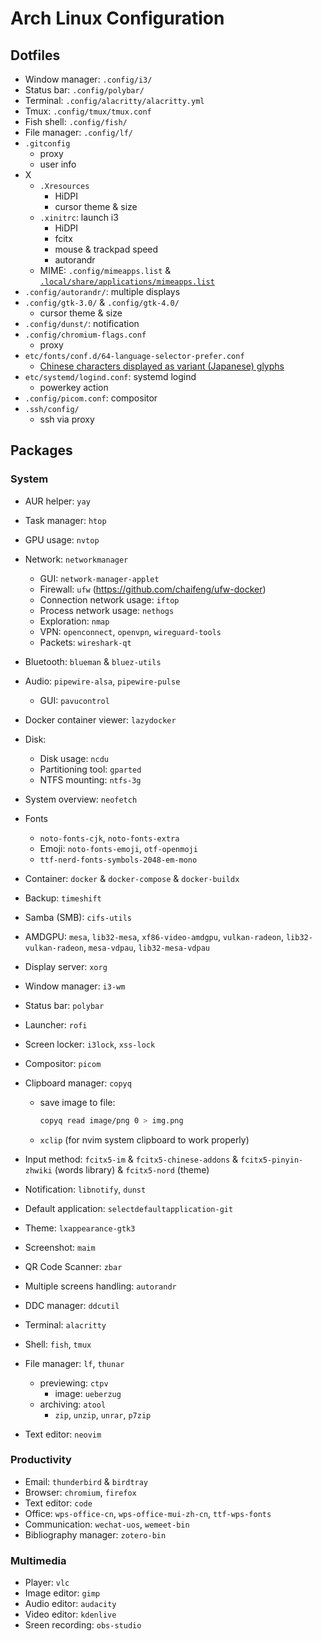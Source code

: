 # Arch Linux Configuration

## Dotfiles

- Window manager: `.config/i3/`
- Status bar: `.config/polybar/`
- Terminal: `.config/alacritty/alacritty.yml`
- Tmux: `.config/tmux/tmux.conf`
- Fish shell: `.config/fish/`
- File manager: `.config/lf/`
- `.gitconfig`
  - proxy
  - user info
- X
  - `.Xresources`
    - HiDPI
    - cursor theme & size
  - `.xinitrc`: launch i3
    - HiDPI
    - fcitx
    - mouse & trackpad speed
    - autorandr
  - MIME: `.config/mimeapps.list` & [`.local/share/applications/mimeapps.list`](https://wiki.archlinux.org/title/XDG_MIME_Applications#mimeapps.list:~:text=Tip%3A-,Although,-deprecated%2C%20several%20applications)
- `.config/autorandr/`: multiple displays
- `.config/gtk-3.0/` & `.config/gtk-4.0/`
  - cursor theme & size
- `.config/dunst/`: notification
- `.config/chromium-flags.conf`
  - proxy
- `etc/fonts/conf.d/64-language-selector-prefer.conf`
  - [Chinese characters displayed as variant (Japanese) glyphs](https://wiki.archlinux.org/title/Localization/Simplified_Chinese#Chinese_characters_displayed_as_variant_(Japanese)_glyphs)
- `etc/systemd/logind.conf`: systemd logind
  - powerkey action
- `.config/picom.conf`: compositor
- `.ssh/config/`
  - ssh via proxy

## Packages

### System

- AUR helper: `yay`
- Task manager: `htop`
- GPU usage: `nvtop`
- Network: `networkmanager`
  - GUI: `network-manager-applet`
  - Firewall: `ufw` (https://github.com/chaifeng/ufw-docker)
  - Connection network usage: `iftop`
  - Process network usage: `nethogs`
  - Exploration: `nmap`
  - VPN: `openconnect`, `openvpn`, `wireguard-tools`
  - Packets: `wireshark-qt`
- Bluetooth: `blueman` & `bluez-utils`
- Audio: `pipewire-alsa`, `pipewire-pulse`
  - GUI: `pavucontrol`
- Docker container viewer: `lazydocker`
- Disk:
  - Disk usage: `ncdu`
  - Partitioning tool: `gparted`
  - NTFS mounting: `ntfs-3g`
- System overview: `neofetch`
- Fonts
  - `noto-fonts-cjk`, `noto-fonts-extra`
  - Emoji: `noto-fonts-emoji`, `otf-openmoji`
  - `ttf-nerd-fonts-symbols-2048-em-mono`
- Container: `docker` & `docker-compose` & `docker-buildx`
- Backup: `timeshift`
- Samba (SMB): `cifs-utils`

- AMDGPU: `mesa`, `lib32-mesa`, `xf86-video-amdgpu`, `vulkan-radeon`, `lib32-vulkan-radeon`, `mesa-vdpau`, `lib32-mesa-vdpau`

- Display server: `xorg`
- Window manager: `i3-wm`
- Status bar: `polybar`
- Launcher: `rofi`
- Screen locker: `i3lock`, `xss-lock`
- Compositor: `picom`
- Clipboard manager: `copyq`
  - save image to file:
    ```sh
    copyq read image/png 0 > img.png
    ```
  - `xclip` (for nvim system clipboard to work properly)
- Input method: `fcitx5-im` & `fcitx5-chinese-addons` & `fcitx5-pinyin-zhwiki` (words library) & `fcitx5-nord` (theme)
- Notification: `libnotify`, `dunst`
- Default application: `selectdefaultapplication-git`
- Theme: `lxappearance-gtk3`
- Screenshot: `maim`
- QR Code Scanner: `zbar`
- Multiple screens handling: `autorandr`
- DDC manager: `ddcutil`

- Terminal: `alacritty`
- Shell: `fish`, `tmux`
- File manager: `lf`, `thunar`
  - previewing: `ctpv`
    - image: `ueberzug`
  - archiving: `atool`
    - `zip`, `unzip`, `unrar`, `p7zip`
- Text editor: `neovim`

### Productivity

- Email: `thunderbird` & `birdtray`
- Browser: `chromium`, `firefox`
- Text editor: `code`
- Office: `wps-office-cn`, `wps-office-mui-zh-cn`, `ttf-wps-fonts`
- Communication: `wechat-uos`, `wemeet-bin`
- Bibliography manager: `zotero-bin`

### Multimedia

- Player: `vlc`
- Image editor: `gimp`
- Audio editor: `audacity`
- Video editor: `kdenlive`
- Sreen recording: `obs-studio`
